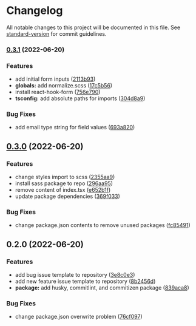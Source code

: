 # Changelog

All notable changes to this project will be documented in this file. See [standard-version](https://github.com/conventional-changelog/standard-version) for commit guidelines.

### [0.3.1](https://github.com/kennethtegrado/resumetor/compare/v0.3.0...v0.3.1) (2022-06-20)


### Features

* add initial form inputs ([2113b93](https://github.com/kennethtegrado/resumetor/commit/2113b9317ba808f959c03e9479e001d651ee949a))
* **globals:** add normalize.scss ([17c5b56](https://github.com/kennethtegrado/resumetor/commit/17c5b56b9b8704589e5c33854a7da6aa35fde034))
* install react-hook-form ([756e790](https://github.com/kennethtegrado/resumetor/commit/756e790b9e32e55a1b2ec1ac9d721a4937b211cc))
* **tsconfig:** add absolute paths for imports ([304d8a9](https://github.com/kennethtegrado/resumetor/commit/304d8a91ab8f416699797f16a5cdf2ef3d5939a4))


### Bug Fixes

* add email type string for field values ([693a820](https://github.com/kennethtegrado/resumetor/commit/693a8206cbfe12051f320f1b11d8c7fab3652c38))

## [0.3.0](https://github.com/kennethtegrado/resumetor/compare/v0.2.0...v0.3.0) (2022-06-20)


### Features

* change styles import to scss ([2355aa9](https://github.com/kennethtegrado/resumetor/commit/2355aa9d91d6c150ccce501b98c96830f857b1bc))
* install sass package to repo ([296aa95](https://github.com/kennethtegrado/resumetor/commit/296aa9583c0bc9c4a087e7e25f6b85976c1512c0))
* remove content of index.tsx ([e652b1f](https://github.com/kennethtegrado/resumetor/commit/e652b1f69ae3fcd3940fe8dc01ba6abcfd6fe605))
* update package dependencies ([369f033](https://github.com/kennethtegrado/resumetor/commit/369f0336ee16160af13f5491d2035c6fc24e3c21))


### Bug Fixes

* change package.json contents to remove unused packages ([fc85491](https://github.com/kennethtegrado/resumetor/commit/fc85491a94218d3284e2c32dab5f4647a264e35e))

## 0.2.0 (2022-06-20)


### Features

* add bug issue template to repository ([3e8c0e3](https://github.com/kennethtegrado/resumetor/commit/3e8c0e3b9ae1d37ef3310a58a248c1a531f1b37a))
* add new feature issue template to repository ([8b2456d](https://github.com/kennethtegrado/resumetor/commit/8b2456df677bbee536ddbf0852e355b911a0538c))
* **package:** add husky, commitlint, and commitizen package ([839aca8](https://github.com/kennethtegrado/resumetor/commit/839aca8db23593f6a09d2c2c64499699e7d8b8fd))


### Bug Fixes

* change package.json overwrite problem ([76cf097](https://github.com/kennethtegrado/resumetor/commit/76cf0978710d5ad4085bc83d030dfa2c30228e85))
